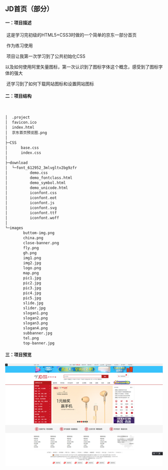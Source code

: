 ## JD首页（部分）

#### 一：项目描述

​	这是学习完初级的HTML5+CSS3时做的一个简单的京东一部分首页

​	作为练习使用

​	项目让我第一次学习到了公共初始化CSS

​	以及如何使用阿里矢量图标，第一次认识到了图标字体这个概念，感受到了图标字体的强大

​	还学习到了如何下载网站图标和设置网站图标

#### 二：项目结构

​	

```
│  .project
│  favicon.ico
│  index.html
│  京东首页预览图.png
│
├─CSS
│      base.css
│      index.css
│
├─download
│  └─font_612952_3mlvgltv2bg9zfr
│          demo.css
│          demo_fontclass.html
│          demo_symbol.html
│          demo_unicode.html
│          iconfont.css
│          iconfont.eot
│          iconfont.js
│          iconfont.svg
│          iconfont.ttf
│          iconfont.woff
│
└─images
        buttom-img.png
        china.png
        close-banner.png
        fly.png
        gh.png
        img1.png
        img2.jpg
        logo.png
        map.png
        pic1.jpg
        pic2.jpg
        pic3.jpg
        pic4.jpg
        pic5.jpg
        slide.jpg
        slider.jpg
        slogan1.png
        slogan2.png
        slogan3.png
        slogan4.png
        subbanner.jpg
        tel.png
        top-banner.jpg
```

#### 三：项目预览
![首页预览图](https://github.com/AprildreamMI/Progect-Images/blob/master/JD-HTML5/%E4%BA%AC%E4%B8%9C%E9%A6%96%E9%A1%B5%E9%A2%84%E8%A7%88%E5%9B%BE.png)
	
